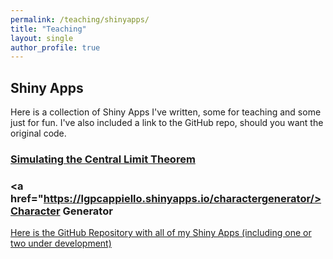 ```yaml
---
permalink: /teaching/shinyapps/
title: "Teaching"
layout: single
author_profile: true
---
```


## Shiny Apps

Here is a collection of Shiny Apps I've written, some for teaching and some just for fun. I've also included a link to the GitHub repo, should you want the original code.

### <a href="https://lgpcappiello.shinyapps.io/SimulateCLT/">Simulating the Central Limit Theorem</a>

### <a href="https://lgpcappiello.shinyapps.io/charactergenerator/>Character Generator</a>

<a href="https://github.com/lgpcappiello/shinyapps">Here is the GitHub Repository with all of my Shiny Apps (including one or two under development)</a>
